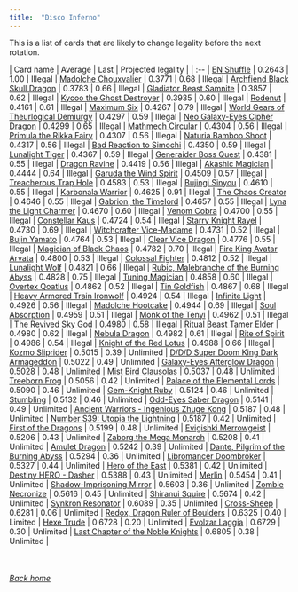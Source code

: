 ```yaml
---
title:  "Disco Inferno"
---
```


This is a list of cards that are likely to change legality before the next rotation.

| Card name | Average | Last | Projected legality |
| :-- |
[EN Shuffle](https://db.ygoprodeck.com/card/?search=EN%20Shuffle) | 0.2643 | 1.00 | Illegal |
[Madolche Chouxvalier](https://db.ygoprodeck.com/card/?search=Madolche%20Chouxvalier) | 0.3771 | 0.68 | Illegal |
[Archfiend Black Skull Dragon](https://db.ygoprodeck.com/card/?search=Archfiend%20Black%20Skull%20Dragon) | 0.3783 | 0.66 | Illegal |
[Gladiator Beast Samnite](https://db.ygoprodeck.com/card/?search=Gladiator%20Beast%20Samnite) | 0.3857 | 0.62 | Illegal |
[Kycoo the Ghost Destroyer](https://db.ygoprodeck.com/card/?search=Kycoo%20the%20Ghost%20Destroyer) | 0.3935 | 0.60 | Illegal |
[Rodenut](https://db.ygoprodeck.com/card/?search=Rodenut) | 0.4161 | 0.61 | Illegal |
[Maximum Six](https://db.ygoprodeck.com/card/?search=Maximum%20Six) | 0.4267 | 0.79 | Illegal |
[World Gears of Theurlogical Demiurgy](https://db.ygoprodeck.com/card/?search=World%20Gears%20of%20Theurlogical%20Demiurgy) | 0.4297 | 0.59 | Illegal |
[Neo Galaxy-Eyes Cipher Dragon](https://db.ygoprodeck.com/card/?search=Neo%20Galaxy-Eyes%20Cipher%20Dragon) | 0.4299 | 0.65 | Illegal |
[Mathmech Circular](https://db.ygoprodeck.com/card/?search=Mathmech%20Circular) | 0.4304 | 0.56 | Illegal |
[Primula the Rikka Fairy](https://db.ygoprodeck.com/card/?search=Primula%20the%20Rikka%20Fairy) | 0.4307 | 0.56 | Illegal |
[Naturia Bamboo Shoot](https://db.ygoprodeck.com/card/?search=Naturia%20Bamboo%20Shoot) | 0.4317 | 0.56 | Illegal |
[Bad Reaction to Simochi](https://db.ygoprodeck.com/card/?search=Bad%20Reaction%20to%20Simochi) | 0.4350 | 0.59 | Illegal |
[Lunalight Tiger](https://db.ygoprodeck.com/card/?search=Lunalight%20Tiger) | 0.4367 | 0.59 | Illegal |
[Generaider Boss Quest](https://db.ygoprodeck.com/card/?search=Generaider%20Boss%20Quest) | 0.4381 | 0.55 | Illegal |
[Dragon Ravine](https://db.ygoprodeck.com/card/?search=Dragon%20Ravine) | 0.4419 | 0.56 | Illegal |
[Akashic Magician](https://db.ygoprodeck.com/card/?search=Akashic%20Magician) | 0.4444 | 0.64 | Illegal |
[Garuda the Wind Spirit](https://db.ygoprodeck.com/card/?search=Garuda%20the%20Wind%20Spirit) | 0.4509 | 0.57 | Illegal |
[Treacherous Trap Hole](https://db.ygoprodeck.com/card/?search=Treacherous%20Trap%20Hole) | 0.4583 | 0.53 | Illegal |
[Bujingi Sinyou](https://db.ygoprodeck.com/card/?search=Bujingi%20Sinyou) | 0.4610 | 0.55 | Illegal |
[Karbonala Warrior](https://db.ygoprodeck.com/card/?search=Karbonala%20Warrior) | 0.4625 | 0.91 | Illegal |
[The Chaos Creator](https://db.ygoprodeck.com/card/?search=The%20Chaos%20Creator) | 0.4646 | 0.55 | Illegal |
[Gabrion, the Timelord](https://db.ygoprodeck.com/card/?search=Gabrion,%20the%20Timelord) | 0.4657 | 0.55 | Illegal |
[Lyna the Light Charmer](https://db.ygoprodeck.com/card/?search=Lyna%20the%20Light%20Charmer) | 0.4670 | 0.60 | Illegal |
[Venom Cobra](https://db.ygoprodeck.com/card/?search=Venom%20Cobra) | 0.4700 | 0.55 | Illegal |
[Constellar Kaus](https://db.ygoprodeck.com/card/?search=Constellar%20Kaus) | 0.4724 | 0.54 | Illegal |
[Starry Knight Rayel](https://db.ygoprodeck.com/card/?search=Starry%20Knight%20Rayel) | 0.4730 | 0.69 | Illegal |
[Witchcrafter Vice-Madame](https://db.ygoprodeck.com/card/?search=Witchcrafter%20Vice-Madame) | 0.4731 | 0.52 | Illegal |
[Bujin Yamato](https://db.ygoprodeck.com/card/?search=Bujin%20Yamato) | 0.4764 | 0.53 | Illegal |
[Clear Vice Dragon](https://db.ygoprodeck.com/card/?search=Clear%20Vice%20Dragon) | 0.4776 | 0.55 | Illegal |
[Magician of Black Chaos](https://db.ygoprodeck.com/card/?search=Magician%20of%20Black%20Chaos) | 0.4782 | 0.70 | Illegal |
[Fire King Avatar Arvata](https://db.ygoprodeck.com/card/?search=Fire%20King%20Avatar%20Arvata) | 0.4800 | 0.53 | Illegal |
[Colossal Fighter](https://db.ygoprodeck.com/card/?search=Colossal%20Fighter) | 0.4812 | 0.52 | Illegal |
[Lunalight Wolf](https://db.ygoprodeck.com/card/?search=Lunalight%20Wolf) | 0.4821 | 0.66 | Illegal |
[Rubic, Malebranche of the Burning Abyss](https://db.ygoprodeck.com/card/?search=Rubic,%20Malebranche%20of%20the%20Burning%20Abyss) | 0.4828 | 0.75 | Illegal |
[Tuning Magician](https://db.ygoprodeck.com/card/?search=Tuning%20Magician) | 0.4858 | 0.60 | Illegal |
[Overtex Qoatlus](https://db.ygoprodeck.com/card/?search=Overtex%20Qoatlus) | 0.4862 | 0.52 | Illegal |
[Tin Goldfish](https://db.ygoprodeck.com/card/?search=Tin%20Goldfish) | 0.4867 | 0.68 | Illegal |
[Heavy Armored Train Ironwolf](https://db.ygoprodeck.com/card/?search=Heavy%20Armored%20Train%20Ironwolf) | 0.4924 | 0.54 | Illegal |
[Infinite Light](https://db.ygoprodeck.com/card/?search=Infinite%20Light) | 0.4926 | 0.56 | Illegal |
[Madolche Hootcake](https://db.ygoprodeck.com/card/?search=Madolche%20Hootcake) | 0.4944 | 0.69 | Illegal |
[Soul Absorption](https://db.ygoprodeck.com/card/?search=Soul%20Absorption) | 0.4959 | 0.51 | Illegal |
[Monk of the Tenyi](https://db.ygoprodeck.com/card/?search=Monk%20of%20the%20Tenyi) | 0.4962 | 0.51 | Illegal |
[The Revived Sky God](https://db.ygoprodeck.com/card/?search=The%20Revived%20Sky%20God) | 0.4980 | 0.58 | Illegal |
[Ritual Beast Tamer Elder](https://db.ygoprodeck.com/card/?search=Ritual%20Beast%20Tamer%20Elder) | 0.4980 | 0.62 | Illegal |
[Nebula Dragon](https://db.ygoprodeck.com/card/?search=Nebula%20Dragon) | 0.4982 | 0.61 | Illegal |
[Rite of Spirit](https://db.ygoprodeck.com/card/?search=Rite%20of%20Spirit) | 0.4986 | 0.54 | Illegal |
[Knight of the Red Lotus](https://db.ygoprodeck.com/card/?search=Knight%20of%20the%20Red%20Lotus) | 0.4988 | 0.66 | Illegal |
[Kozmo Sliprider](https://db.ygoprodeck.com/card/?search=Kozmo%20Sliprider) | 0.5015 | 0.39 | Unlimited |
[D/D/D Super Doom King Dark Armageddon](https://db.ygoprodeck.com/card/?search=D/D/D%20Super%20Doom%20King%20Dark%20Armageddon) | 0.5022 | 0.49 | Unlimited |
[Galaxy-Eyes Afterglow Dragon](https://db.ygoprodeck.com/card/?search=Galaxy-Eyes%20Afterglow%20Dragon) | 0.5028 | 0.48 | Unlimited |
[Mist Bird Clausolas](https://db.ygoprodeck.com/card/?search=Mist%20Bird%20Clausolas) | 0.5037 | 0.48 | Unlimited |
[Treeborn Frog](https://db.ygoprodeck.com/card/?search=Treeborn%20Frog) | 0.5056 | 0.42 | Unlimited |
[Palace of the Elemental Lords](https://db.ygoprodeck.com/card/?search=Palace%20of%20the%20Elemental%20Lords) | 0.5090 | 0.46 | Unlimited |
[Gem-Knight Ruby](https://db.ygoprodeck.com/card/?search=Gem-Knight%20Ruby) | 0.5124 | 0.46 | Unlimited |
[Stumbling](https://db.ygoprodeck.com/card/?search=Stumbling) | 0.5132 | 0.46 | Unlimited |
[Odd-Eyes Saber Dragon](https://db.ygoprodeck.com/card/?search=Odd-Eyes%20Saber%20Dragon) | 0.5141 | 0.49 | Unlimited |
[Ancient Warriors - Ingenious Zhuge Kong](https://db.ygoprodeck.com/card/?search=Ancient%20Warriors%20-%20Ingenious%20Zhuge%20Kong) | 0.5187 | 0.48 | Unlimited |
[Number S39: Utopia the Lightning](https://db.ygoprodeck.com/card/?search=Number%20S39:%20Utopia%20the%20Lightning) | 0.5187 | 0.42 | Unlimited |
[First of the Dragons](https://db.ygoprodeck.com/card/?search=First%20of%20the%20Dragons) | 0.5199 | 0.48 | Unlimited |
[Evigishki Merrowgeist](https://db.ygoprodeck.com/card/?search=Evigishki%20Merrowgeist) | 0.5206 | 0.43 | Unlimited |
[Zaborg the Mega Monarch](https://db.ygoprodeck.com/card/?search=Zaborg%20the%20Mega%20Monarch) | 0.5208 | 0.41 | Unlimited |
[Amulet Dragon](https://db.ygoprodeck.com/card/?search=Amulet%20Dragon) | 0.5242 | 0.39 | Unlimited |
[Dante, Pilgrim of the Burning Abyss](https://db.ygoprodeck.com/card/?search=Dante,%20Pilgrim%20of%20the%20Burning%20Abyss) | 0.5294 | 0.36 | Unlimited |
[Libromancer Doombroker](https://db.ygoprodeck.com/card/?search=Libromancer%20Doombroker) | 0.5327 | 0.44 | Unlimited |
[Hero of the East](https://db.ygoprodeck.com/card/?search=Hero%20of%20the%20East) | 0.5381 | 0.42 | Unlimited |
[Destiny HERO - Dasher](https://db.ygoprodeck.com/card/?search=Destiny%20HERO%20-%20Dasher) | 0.5388 | 0.43 | Unlimited |
[Merlin](https://db.ygoprodeck.com/card/?search=Merlin) | 0.5454 | 0.41 | Unlimited |
[Shadow-Imprisoning Mirror](https://db.ygoprodeck.com/card/?search=Shadow-Imprisoning%20Mirror) | 0.5603 | 0.36 | Unlimited |
[Zombie Necronize](https://db.ygoprodeck.com/card/?search=Zombie%20Necronize) | 0.5616 | 0.45 | Unlimited |
[Shiranui Squire](https://db.ygoprodeck.com/card/?search=Shiranui%20Squire) | 0.5674 | 0.42 | Unlimited |
[Synkron Resonator](https://db.ygoprodeck.com/card/?search=Synkron%20Resonator) | 0.6089 | 0.35 | Unlimited |
[Cross-Sheep](https://db.ygoprodeck.com/card/?search=Cross-Sheep) | 0.6281 | 0.06 | Unlimited |
[Redox, Dragon Ruler of Boulders](https://db.ygoprodeck.com/card/?search=Redox,%20Dragon%20Ruler%20of%20Boulders) | 0.6325 | 0.40 | Limited |
[Hexe Trude](https://db.ygoprodeck.com/card/?search=Hexe%20Trude) | 0.6728 | 0.20 | Unlimited |
[Evolzar Laggia](https://db.ygoprodeck.com/card/?search=Evolzar%20Laggia) | 0.6729 | 0.30 | Unlimited |
[Last Chapter of the Noble Knights](https://db.ygoprodeck.com/card/?search=Last%20Chapter%20of%20the%20Noble%20Knights) | 0.6805 | 0.38 | Unlimited |

<br>

###### [Back home](index)